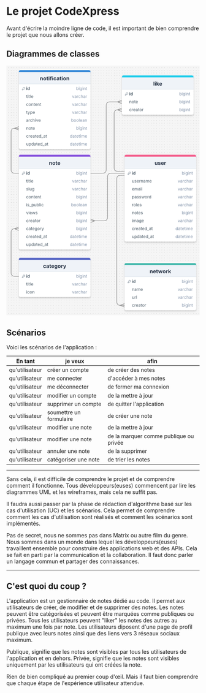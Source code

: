 # Le projet CodeXpress

Avant d'écrire la moindre ligne de code, il est important de bien comprendre le projet que nous allons créer.

## Diagrammes de classes

![Diagramme de classe](./img/new-classes.png)

##  Scénarios

Voici les scénarios de l'application :

| En tant | je veux | afin |
| --- | --- | --- |
| qu'utilisateur | créer un compte | de créer des notes |
| qu'utilisateur | me connecter | d'accéder à mes notes |
| qu'utilisateur | me déconnecter | de fermer ma connexion |
| qu'utilisateur | modifier un compte | de la mettre à jour |
| qu'utilisateur | supprimer un compte | de quitter l'application |
| qu'utilisateur | soumettre un formulaire | de créer une note |
| qu'utilisateur | modifier une note | de la mettre à jour |
| qu'utilisateur | modifier une note | de la marquer comme publique ou privée |
| qu'utilisateur | annuler une note | de la supprimer |
| qu'utilisateur | catégoriser une note | de trier les notes |


---

Sans cela, il est difficile de comprendre le projet et de comprendre comment il fonctionne. Tous développeurs(euses) commencent par lire les diagrammes UML et les wireframes, mais cela ne suffit pas.

Il faudra aussi passer par la phase de rédaction d'algorithme basé sur les cas d'utilisation (UC) et les scénarios. Cela permet de comprendre comment les cas d'utilisation sont réalisés et comment les scénarios sont implémentés.

Pas de secret, nous ne sommes pas dans Matrix ou autre film du genre. Nous sommes dans un monde dans lequel les développeurs(euses) travaillent ensemble pour construire des applications web et des APIs. Cela se fait en parti par la communication et la collaboration. Il faut donc parler un langage commun et partager des connaissances.

---

## C'est quoi du coup ?

L'application est un gestionnaire de notes dédié au code. Il permet aux utilisateurs de créer, de modifier et de supprimer des notes. Les notes peuvent être catégorisées et peuvent être marquées comme publiques ou privées. Tous les utilisateurs peuvent "liker" les notes des autres au maximum une fois par note. Les utilisateurs diposent d'une page de profil publique avec leurs notes ainsi que des liens vers 3 réseaux sociaux maximum.

Publique, signifie que les notes sont visibles par tous les utilisateurs de l'application et en dehors. Privée, signifie que les notes sont visibles uniquement par les utilisateurs qui ont créées la note.

Rien de bien compliqué au premier coup d'œil. Mais il faut bien comprendre que chaque étape de l'expérience utilisateur attendue.